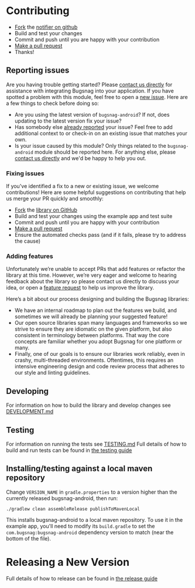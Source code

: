Contributing
============

-   [Fork](https://help.github.com/articles/fork-a-repo) the [notifier on github](https://github.com/bugsnag/bugsnag-android)
-   Build and test your changes
-   Commit and push until you are happy with your contribution
-   [Make a pull request](https://help.github.com/articles/using-pull-requests)
-   Thanks!

## Reporting issues

Are you having trouble getting started? Please [contact us directly](mailto:support@bugsnag.com?subject=%5BGitHub%5D%20Android%20SDK%20-%20having%20trouble%20getting%20started%20with%20Bugsnag) for assistance with integrating Bugsnag into your application.
If you have spotted a problem with this module, feel free to open a [new issue](https://github.com/bugsnag/bugsnag-android/issues/new). Here are a few things to check before doing so:

* Are you using the latest version of `bugsnag-android`? If not, does updating to the latest version fix your issue?
* Has somebody else [already reported](https://github.com/bugsnag/bugsnag-android/issues?utf8=%E2%9C%93&q=is%3Aissue%20is%3Aopen) your issue? Feel free to add additional context to or check-in on an existing issue that matches your own.
* Is your issue caused by this module? Only things related to the `bugsnag-android` module should be reported here. For anything else, please [contact us directly](mailto:support@bugsnag.com) and we'd be happy to help you out.

### Fixing issues

If you've identified a fix to a new or existing issue, we welcome contributions!
Here are some helpful suggestions on contributing that help us merge your PR quickly and smoothly:

* [Fork](https://help.github.com/articles/fork-a-repo) the
  [library on GitHub](https://github.com/bugsnag/bugsnag-android)
* Build and test your changes using the example app and test suite
* Commit and push until you are happy with your contribution
* [Make a pull request](https://help.github.com/articles/using-pull-requests)
* Ensure the automated checks pass (and if it fails, please try to address the cause)

### Adding features

Unfortunately we’re unable to accept PRs that add features or refactor the library at this time.
However, we’re very eager and welcome to hearing feedback about the library so please contact us directly to discuss your idea, or open a
[feature request](https://github.com/bugsnag/bugsnag-android/issues/new?template=Feature_request.md) to help us improve the library.

Here’s a bit about our process designing and building the Bugsnag libraries:

* We have an internal roadmap to plan out the features we build, and sometimes we will already be planning your suggested feature!
* Our open source libraries span many languages and frameworks so we strive to ensure they are idiomatic on the given platform, but also consistent in terminology between platforms. That way the core concepts are familiar whether you adopt Bugsnag for one platform or many.
* Finally, one of our goals is to ensure our libraries work reliably, even in crashy, multi-threaded environments. Oftentimes, this requires an intensive engineering design and code review process that adheres to our style and linting guidelines.


## Developing
For information on how to build the library and develop changes see [DEVELOPMENT.md](DEVELOPMENT.md)

## Testing
For information on running the tests see [TESTING.md](TESTING.md)
Full details of how to build and run tests can be found in [the testing guide](TESTING.md)

## Installing/testing against a local maven repository

Change `VERSION_NAME` in `gradle.properties` to a version higher than the currently
released bugsnag-android, then run:

```shell
./gradlew clean assembleRelease publishToMavenLocal
```

This installs bugsnag-android to a local maven repository. To use it in the example app, you'll need to modify its `build.gradle` to set the `com.bugsnag:bugsnag-android` dependency version to match (near the bottom of the file).

# Releasing a New Version

Full details of how to release can be found in [the release guide](RELEASING.md)
